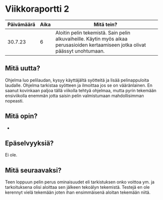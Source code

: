 # Viikkoraportti 2

| Päivämäärä |     Aika      |                                     Mitä tein?                                  |
|------------|---------------|---------------------------------------------------------------------------------|
|    30.7.23 |      6      | Aloitin pelin tekemistä. Sain pelin alkuvaiheille. Käytin myös aikaa perusasioiden kertaamiseen jotka olivat päässyt unohtumaan. |

## Mitä uutta?
Ohjelma luo pelilaudan, kysyy käyttäjältä syötteitä ja lisää pelinappuloita laudalle. Ohjelma tarkistaa syötteen ja ilmoittaa jos se on vääränlainen. En saanut kovinkaan paljoa tällä viikolla tehtyä ohjelmaa, mutta pyrin tekemään ensiviikolla enemmän jotta saisin pelin valmistumaan mahdollisimman nopeasti. 

## Mitä opin?
-

## Epäselvyyksiä?
Ei ole.

## Mitä seuraavaksi?
Teen loppuun pelin perus ominaisuudet eli tarkistuksen onko voittoa ym. ja tarkoituksena olisi aloittaa sen jälkeen tekoälyn tekemistä. Testejä en ole kerennyt vielä tekemään joten ihan ensimmäisenä aloitan tekemään niitä.